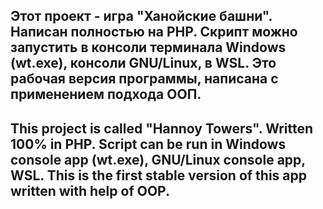 Этот проект - игра "Ханойские башни". Написан полностью на PHP. Скрипт можно запустить в консоли терминала Windows (wt.exe), консоли GNU/Linux, в WSL.
Это рабочая версия программы, написана с применением подхода ООП.
---
This project is called "Hannoy Towers". Written 100% in PHP. Script can be run in Windows console app (wt.exe), GNU/Linux console app, WSL.
This is the first stable version of this app written with help of OOP. 
---
